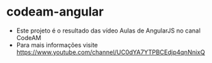 # codeam-angular

 - Este projeto é o resultado das vídeo Aulas de AngularJS no canal CodeAM
 - Para mais informações visite https://www.youtube.com/channel/UC0dYA7YTPBCEdjp4qnNnixQ
